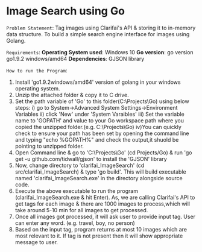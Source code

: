 # Image Search using Go

`Problem Statement`: Tag images using Clarifai's API & storing it to in-memory data structure. To build a simple search engine interface for images using Golang.

`Requirements`:
**Operating System used**: Windows 10
**Go version**: go version go1.9.2 windows/amd64
**Dependencies**: GJSON library

`How to run the Program`:
1. Install 'go1.9.2windows/amd64' version of golang in your windows operating system.
2. Unzip the attached folder & copy it to C drive.
3. Set the path variable of 'Go' to this folder(C:\Projects\Go) using below steps:
	i) go to System->Advanced System Settings->Environment Variables
	ii) click 'New' under 'System Varaibles'
	iii) Set the variable name to 'GOPATH' and value to your Go workspace path where you copied the unzipped folder.(e.g. C:\Projects\Go)
	iv)You can quickly check to ensure your path has been set by opening the command line and typing "echo %GOPATH%" and check the output,it shuold be pointing to unzipped folder.
4. Open Command line & go to 'C:\Projects\Go' (cd Projects/Go) & run 'go get -u github.com/tidwall/gjson' to install the 'GJSON' library
5. Now, change directory to 'clarifai_ImageSearch' (cd src/clarifai_ImageSearch) & type 'go build'. This will build executable named 'clarifai_ImageSearch.exe' in the directory alongside source code.
6. Execute the above executable to run the program (clarifai_ImageSearch.exe & hit Enter). As, we are calling Clarifai's API to get tags for each image & there are 1000 images to process,which will take around 5-10 min for all images to get processed.
7. Once all images got processed, it will ask user to provide input tag. User can enter any word. (e.g. travel, boy, no person)
8. Based on the input tag, program returns at most 10 images which are most relevant to it. If tag is not present then it will show appropriate message to user.
